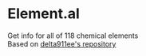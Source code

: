 # Element.al

Get info for all of 118 chemical elements\
Based on [delta911ee's repository](https://github.com/delta911ee/elemental)
